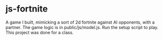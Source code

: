 # js-fortnite

A game I built, mimicking a sort of 2d fortnite against AI opponents, with a partner. The game logic is in public/js/model.js. 
Run the setup script to play. 
This project was done for a class.

